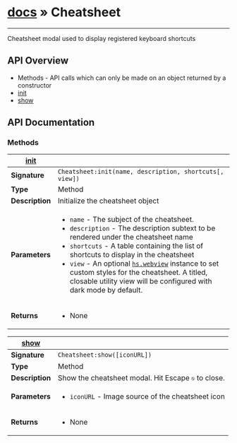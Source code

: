 # [docs](index.md) » Cheatsheet
---

Cheatsheet modal used to display registered keyboard shortcuts


## API Overview
* Methods - API calls which can only be made on an object returned by a constructor
 * [init](#init)
 * [show](#show)

## API Documentation

### Methods

| [init](#init)         |                                                                                     |
| --------------------------------------------|-------------------------------------------------------------------------------------|
| **Signature**                               | `Cheatsheet:init(name, description, shortcuts[, view])`                                                                    |
| **Type**                                    | Method                                                                     |
| **Description**                             | Initialize the cheatsheet object                                                                     |
| **Parameters**                              | <ul><li>`name` - The subject of the cheatsheet.</li><li>`description` - The description subtext to be rendered under the cheatsheet name</li><li>`shortcuts` - A table containing the list of shortcuts to display in the cheatsheet</li><li>`view` - An optional [`hs.webview`](https://www.hammerspoon.org/docs/hs.webview.html) instance to set custom styles for the cheatsheet. A titled, closable utility view will be configured with dark mode by default.</li></ul> |
| **Returns**                                 | <ul><li>None</li></ul>          |

| [show](#show)         |                                                                                     |
| --------------------------------------------|-------------------------------------------------------------------------------------|
| **Signature**                               | `Cheatsheet:show([iconURL])`                                                                    |
| **Type**                                    | Method                                                                     |
| **Description**                             | Show the cheatsheet modal. Hit Escape <kbd>⎋</kbd> to close.                                                                     |
| **Parameters**                              | <ul><li>`iconURL` - Image source of the cheatsheet icon</li></ul> |
| **Returns**                                 | <ul><li>None</li></ul>          |

